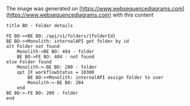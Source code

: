The image was generated on [https://www.websequencediagrams.com](https://www.websequencediagrams.com)
with this content

```
title BO - Folder details

FE BO->+BE BO: /api/v1/folders/{folderId}
BE BO->+Monolith: internalAPI get folder by id
alt Folder not found
    Monolith->BE BO: 404 - folder
    BE BO->FE BO: 404 - not found
else Folder found
    Monolith->-BE BO: 200 - folder
    opt IF workflowStatus = 10300
        BE BO->+Monolith: internalAPI assign folder to user
        Monolith->-BE BO: 204
    end
BE BO->-FE BO: 200 - folder
end
```
